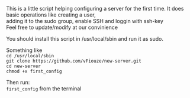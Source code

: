 This is a little script helping configuring a server for the first time. It does basic operations like creating a user,  
adding it to the sudo group, enable SSH and loggin with ssh-key  
Feel free to update/modify at our convinience  

You should install this script in /usr/local/sbin and run it as sudo.  

Something like  
`cd /usr/local/sbin`  
`git clone https://github.com/vFiouze/new-server.git`  
`cd new-server`  
`chmod +x first_config`  

Then run:  
`first_config` from the terminal  
